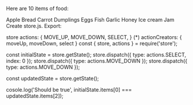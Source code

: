 Here are 10 items of food:

Apple
Bread
Carrot
Dumplings
Eggs
Fish
Garlic
Honey
Ice cream
Jam
Create store.js. Export:

store
actions: { MOVE_UP, MOVE_DOWN, SELECT, }
(*) actionCreators: { moveUp, moveDown, select }
const { store, actions } = require('store');

const initialState = store.getState();
store.dispatch({ type: actions.SELECT, index: 0 });
store.dispatch({ type: actions.MOVE_DOWN });
store.dispatch({ type: actions.MOVE_DOWN });

const updatedState = store.getState();

cosole.log('Should be true', initialState.items[0] === updatedState.items[2]);